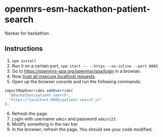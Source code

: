 # openmrs-esm-hackathon-patient-search

Navbar for hackathon

## Instructions

1. `npm install`
2. Run it on a certain port, `npm start -- --https --no-inline --port 8085`
3. Go to https://openmrs-spa.org/openmsr/spa/login in a browser.
4. Now [trust all insecure localhost requests](https://superuser.com/questions/772762/how-can-i-disable-security-checks-for-localhost).
5. Open up the browser console and run the following commands:

```js
importMapOverrides.addOverride(
  "@hackathon/patient-search",
  "https://localhost:8085/patient-search.js"
);
```

6. Refresh the page.
7. Login with username `admin` and password `admin123`.
8. Modify something in the nav bar
9. In the browser, refresh the page. You should see your code modified.
